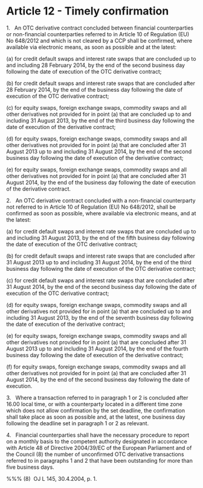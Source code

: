# Article 12 - Timely confirmation


1.   An OTC derivative contract concluded between financial counterparties or non-financial counterparties referred to in Article 10 of Regulation (EU) No 648/2012 and which is not cleared by a CCP shall be confirmed, where available via electronic means, as soon as possible and at the latest:

(a) for credit default swaps and interest rate swaps that are concluded up to and including 28 February 2014, by the end of the second business day following the date of execution of the OTC derivative contract;

(b) for credit default swaps and interest rate swaps that are concluded after 28 February 2014, by the end of the business day following the date of execution of the OTC derivative contract;

(c) for equity swaps, foreign exchange swaps, commodity swaps and all other derivatives not provided for in point (a) that are concluded up to and including 31 August 2013, by the end of the third business day following the date of execution of the derivative contract;

(d) for equity swaps, foreign exchange swaps, commodity swaps and all other derivatives not provided for in point (a) that are concluded after 31 August 2013 up to and including 31 August 2014, by the end of the second business day following the date of execution of the derivative contract;

(e) for equity swaps, foreign exchange swaps, commodity swaps and all other derivatives not provided for in point (a) that are concluded after 31 August 2014, by the end of the business day following the date of execution of the derivative contract.

2.   An OTC derivative contract concluded with a non-financial counterparty not referred to in Article 10 of Regulation (EU) No 648/2012, shall be confirmed as soon as possible, where available via electronic means, and at the latest:

(a) for credit default swaps and interest rate swaps that are concluded up to and including 31 August 2013, by the end of the fifth business day following the date of execution of the OTC derivative contract;

(b) for credit default swaps and interest rate swaps that are concluded after 31 August 2013 up to and including 31 August 2014, by the end of the third business day following the date of execution of the OTC derivative contract;

(c) for credit default swaps and interest rate swaps that are concluded after 31 August 2014, by the end of the second business day following the date of execution of the OTC derivative contract;

(d) for equity swaps, foreign exchange swaps, commodity swaps and all other derivatives not provided for in point (a) that are concluded up to and including 31 August 2013, by the end of the seventh business day following the date of execution of the derivative contract;

(e) for equity swaps, foreign exchange swaps, commodity swaps and all other derivatives not provided for in point (a) that are concluded after 31 August 2013 up to and including 31 August 2014, by the end of the fourth business day following the date of execution of the derivative contract;

(f) for equity swaps, foreign exchange swaps, commodity swaps and all other derivatives not provided for in point (a) that are concluded after 31 August 2014, by the end of the second business day following the date of execution.

3.   Where a transaction referred to in paragraph 1 or 2 is concluded after 16.00 local time, or with a counterparty located in a different time zone which does not allow confirmation by the set deadline, the confirmation shall take place as soon as possible and, at the latest, one business day following the deadline set in paragraph 1 or 2 as relevant.

4.   Financial counterparties shall have the necessary procedure to report on a monthly basis to the competent authority designated in accordance with Article 48 of Directive 2004/39/EC of the European Parliament and of the Council (8) the number of unconfirmed OTC derivative transactions referred to in paragraphs 1 and 2 that have been outstanding for more than five business days.

%%% (8)  OJ L 145, 30.4.2004, p. 1.

